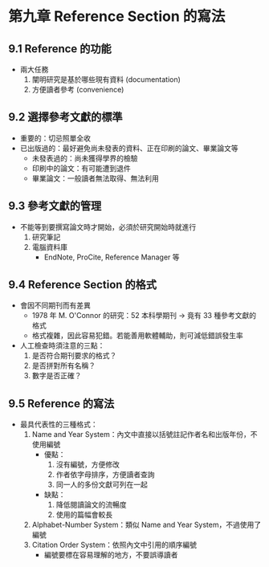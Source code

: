 # 第九章 Reference Section 的寫法

## 9.1 Reference 的功能

* 兩大任務
  1. 闡明研究是基於哪些現有資料 (documentation)
  2. 方便讀者參考 (convenience)

## 9.2 選擇參考文獻的標準

* 重要的：切忌照單全收
* 已出版過的：最好避免尚未發表的資料、正在印刷的論文、畢業論文等
  * 未發表過的：尚未獲得學界的檢驗
  * 印刷中的論文：有可能遭到退件
  * 畢業論文：一般讀者無法取得、無法利用

## 9.3 參考文獻的管理

* 不能等到要撰寫論文時才開始，必須於研究開始時就進行
  1. 研究筆記
  2. 電腦資料庫
     * EndNote, ProCite, Reference Manager 等

## 9.4 Reference Section 的格式

* 會因不同期刊而有差異
  * 1978 年 M. O'Connor 的研究：52 本科學期刊 → 竟有 33 種參考文獻的格式
  * 格式複雜，因此容易犯錯。若能善用軟體輔助，則可減低錯誤發生率
* 人工檢查時須注意的三點：
  1. 是否符合期刊要求的格式？
  2. 是否拼對所有名稱？
  3. 數字是否正確？

## 9.5 Reference 的寫法

* 最具代表性的三種格式：
  1. Name and Year System：內文中直接以括號註記作者名和出版年份，不使用編號
     * 優點：
          1. 沒有編號，方便修改
          2. 作者依字母排序，方便讀者查詢
          3. 同一人的多份文獻可列在一起
     * 缺點：
          1. 降低閱讀論文的流暢度
          2. 使用的篇幅會較長
  2. Alphabet-Number System：類似 Name and Year System，不過使用了編號
  3. Citation Order System：依照內文中引用的順序編號
     * 編號要標在容易理解的地方，不要誤導讀者
